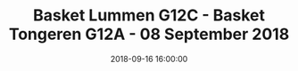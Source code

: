 ---
layout: album
title: Basket Lummen G12C - Basket Tongeren G12A - 08 September 2018
description: Een paar indrukken uit de wedstrijd van onze G12C tegen Basket Tongeren G12A op 16 September 2018
date: 2018-09-16 16:00:00
cover: /albums/2018-09-16-Basket-Lummen-G12C-Basket-Tongeren-G12A/thumbnails/S0491448.jpg
pagination: 
  enabled: true
  images: true
  imageLayout: image
  itemsPerPage: 64
---